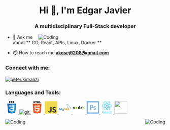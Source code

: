 <h1 align="center">Hi 👋, I'm Edgar Javier</h1>
<h3 align="center">A multidisciplinary Full-Stack developer</h3>
<img align="right" alt="Coding" width="400" src="https://github-readme-streak-stats.herokuapp.com/?user=akosej&" alt="akosej" />

- 💬 Ask me about ** GO, React, APIs, Linux, Docker **

- 📫 How to reach me **akosej9208@gmail.com**


<h3 align="left">Connect with me:</h3>
<p align="left">

<a href="https://www.linkedin.com/in/edgar-javier-ph/" target="blank"><img align="center" src="https://raw.githubusercontent.com/rahuldkjain/github-profile-readme-generator/master/src/images/icons/Social/linked-in-alt.svg" alt="peter kimanzi" height="30" width="40" /></a>
</p>

<h3 align="left">Languages and Tools:</h3>
<p align="left"><a href="https://www.w3schools.com/css/" target="_blank" rel="noreferrer"> <img src="https://raw.githubusercontent.com/devicons/devicon/master/icons/css3/css3-original-wordmark.svg" alt="css3" width="40" height="40"/> </a> <a href="https://git-scm.com/" target="_blank" rel="noreferrer"> <img src="https://www.vectorlogo.zone/logos/git-scm/git-scm-icon.svg" alt="git" width="40" height="40"/> </a> <a href="https://www.w3.org/html/" target="_blank" rel="noreferrer"> <img src="https://raw.githubusercontent.com/devicons/devicon/master/icons/html5/html5-original-wordmark.svg" alt="html5" width="40" height="40"/> </a> <a href="https://developer.mozilla.org/en-US/docs/Web/JavaScript" target="_blank" rel="noreferrer"> <img src="https://raw.githubusercontent.com/devicons/devicon/master/icons/javascript/javascript-original.svg" alt="javascript" width="40" height="40"/> </a> <a href="https://www.mysql.com/" target="_blank" rel="noreferrer"> <img src="https://raw.githubusercontent.com/devicons/devicon/master/icons/mysql/mysql-original-wordmark.svg" alt="mysql" width="40" height="40"/> </a>  <a href="https://nodejs.org" target="_blank" rel="noreferrer"> <img src="https://raw.githubusercontent.com/devicons/devicon/master/icons/nodejs/nodejs-original-wordmark.svg" alt="nodejs" width="40" height="40"/> </a> <a href="https://www.photoshop.com/en" target="_blank" rel="noreferrer"> <img src="https://raw.githubusercontent.com/devicons/devicon/master/icons/photoshop/photoshop-line.svg" alt="photoshop" width="40" height="40"/> </a> <a href="https://reactjs.org/" target="_blank" rel="noreferrer"> <img src="https://raw.githubusercontent.com/devicons/devicon/master/icons/react/react-original-wordmark.svg" alt="react" width="40" height="40"/> </a><a href="https://reactnative.dev/" target="_blank" rel="noreferrer"> <img height="40" width="40" src="https://cdn.jsdelivr.net/npm/simple-icons@v9/icons/go.svg" /> </a> </p>

<img  align="left" alt="Coding" width="400" src="https://github-readme-stats.vercel.app/api?username=akosej&show_icons=true" alt="akosej" />
<img  align="right" alt="Coding" src="https://github-readme-stats.vercel.app/api/top-langs/?username=akosej&size_weight=0.5&count_weight=0.5&layout=donut" alt="akosej" />


